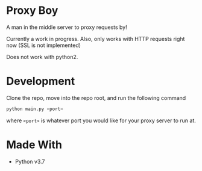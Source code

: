 # Proxy Boy

A man in the middle server to proxy requests by!

Currently a work in progress. Also, only works with HTTP requests right now (SSL is not implemented)

Does not work with python2.

# Development

Clone the repo, move into the repo root, and run the following command

```bash
python main.py <port>
```

where `<port>` is whatever port you would like for your proxy server to run at.

# Made With
* Python v3.7